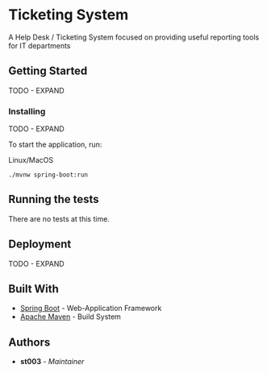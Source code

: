 # Ticketing System

A Help Desk / Ticketing System focused on providing useful reporting tools for IT departments

## Getting Started

TODO - EXPAND

### Installing

TODO - EXPAND

To start the application, run:

Linux/MacOS
```
./mvnw spring-boot:run
```

## Running the tests

There are no tests at this time.

## Deployment

TODO - EXPAND

## Built With

* [Spring Boot](https://spring.io/projects/spring-boot/maven) - Web-Application Framework
* [Apache Maven](https://maven.apache.org/) - Build System

## Authors

* **st003** - *Maintainer*
